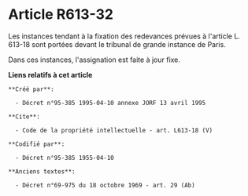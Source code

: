 # Article R613-32

Les instances tendant à la fixation des redevances prévues à l'article L. 613-18 sont portées devant le tribunal de grande
instance de Paris. 

Dans ces instances, l'assignation est faite à jour fixe.

**Liens relatifs à cet article**

	**Créé par**:

	  - Décret n°95-385 1995-04-10 annexe JORF 13 avril 1995

	**Cite**:

	  - Code de la propriété intellectuelle - art. L613-18 (V)

	**Codifié par**:

	  - Décret n°95-385 1955-04-10

	**Anciens textes**:

	  - Décret n°69-975 du 18 octobre 1969 - art. 29 (Ab)

